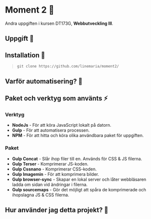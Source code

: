 # Moment 2 🌻
Andra uppgiften i kursen DT173G, **Webbutveckling III**. 
## Uppgift 🌱

## Installation 🌟
> ``` git clone https://github.com/linemaria/moment2/ ```

## Varför automatisering? 💫

## Paket och verktyg som använts ⚡️

### Verktyg
- **NodeJs** - För att köra JavaScript lokalt på datorn.
- **Gulp** - För att automatisera processen.
- **NPM** - För att hitta och köra olika användbara paket för uppgiften.

### Paket
- **Gulp Concat** - Slår ihop filer till en. Används för CSS & JS filerna.
- **Gulp Terser** - Komprimerar JS-koden.
- **Gulp Cssnano** - Komprimerar CSS-koden.
- **Gulp Imagemin** - För att komprimera bilder.
- **Gulp browser-sync** - Skapar en lokal server och låter webbläsaren ladda om sidan vid ändringar i filerna.
- **Gulp sourcemaps** - Gör det möjligt att spåra de komprimerade och ihopslagna JS & CSS filerna.

## Hur använder jag detta projekt? 🌿
